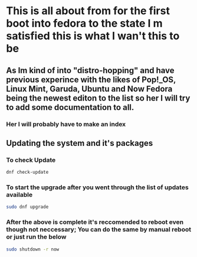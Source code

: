 
# This is all about from for the first boot into fedora to the state I m satisfied this is what I wan't this to be

## As Im kind of into "distro-hopping" and have previous experince with the likes of Pop!_OS, Linux Mint, Garuda, Ubuntu and Now Fedora being the newest editon to the list so her I will try to add some documentation to all.



### Her I will probably have to make an index

## Updating the system and it's packages

### To check Update

```bash
dnf check-update
```

### To start the upgrade after you went through the list of updates available

```bash
sudo dnf upgrade

```

### After the above is complete it's reccomended to reboot even though not neccessary; You can do the same by manual reboot or just run the below

```bash
sudo shutdown -r now
```
